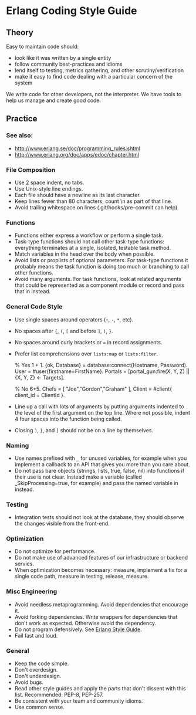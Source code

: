 Erlang Coding Style Guide
=========================

## Theory

Easy to maintain code should:

* look like it was written by a single entity
* follow community best-practices and idioms
* lend itself to testing, metrics gathering, and other scrutiny/verification
* make it easy to find code dealing with a particular concern of the system

We write code for other developers, not the interpreter.
We have tools to help us manage and create good code.

## Practice

### See also:

* http://www.erlang.se/doc/programming_rules.shtml
* http://www.erlang.org/doc/apps/edoc/chapter.html

### File Composition

* Use 2 space indent, no tabs.
* Use Unix-style line endings.
* Each file should have a newline as its last character.
* Keep lines fewer than 80 characters, count \n as part of that line.
* Avoid trailing whitespace on lines (.git/hooks/pre-commit can help).

### Functions

* Functions either express a workflow or perform a single task.
* Task-type functions should not call other task-type functions: everything 
terminates at a single, isolated, testable task method.
* Match variables in the head over the body when possible.
* Avoid lists or proplists of optional parameters. For task-type functions 
it probably means the task function is doing too much or branching to call 
other functions.
* Avoid many arguments. For task functions, look at related arguments that 
could be represented as a component module or record and pass that in 
instead.

### General Code Style

* Use single spaces around operators (`+`, `-`, `*`, etc).
* No spaces after `{`, `(`, `[` and before `]`, `)`, `}`.
* No spaces around curly brackets or `=` in record assignments.
* Prefer list comprehensions over `lists:map` or `lists:filter`.

    % Yes
    1 + 1.
    {ok, Database} = database:connect(Hostname, Password). 
    User = #user{firstname=FirstName}.
    Portals = [portal_gun:fire(X, Y, Z) || {X, Y, Z} <- Targets].

    % No
    6+5.
    Chefs = [ "Joe","Gordon","Graham" ],
    Client = #client{ client_id = ClientId }.

* Line up a call with lots of arguments by putting arguments indented to the 
level of the first argument on the top line. Where not possible, indent 4 four 
spaces into the function being called.
* Closing `)`, `}`, and `]` should not be on a line by themselves.

### Naming

* Use names prefixed with `_` for unused variables, for example when you implement a callback to an API that gives you more than you care about.
* Do not pass bare objects (strings, lists, true, false, nil) into functions if their use is not clear. Instead make a variable (called _SkipProcessing=true, for example) and pass the named variable in instead.

### Testing

* Integration tests should not look at the database, they should observe the changes visible from the front-end.

### Optimization

* Do not optimize for performance.
* Do not make use of advanced features of our infrastructure or backend servies.
* When optimization becomes necessary: measure, implement a fix for a single code path, measure in testing, release, measure.

### Misc Engineering

* Avoid needless metaprogramming. Avoid dependencies that encourage it.
* Avoid forking dependencies. Write wrappers for dependencies that don't work as expected. Otherwise avoid the dependency.
* Do not program defensively. See [Erlang Style Guide](http://www.erlang.se/doc/programming_rules.shtml#HDR11).
* Fail fast and loud.

### General

* Keep the code simple.
* Don't overdesign.
* Don't underdesign.
* Avoid bugs.
* Read other style guides and apply the parts that don't dissent with this list. Recommended: PEP-8, PEP-257.
* Be consistent with your team and community idioms.
* Use common sense.
